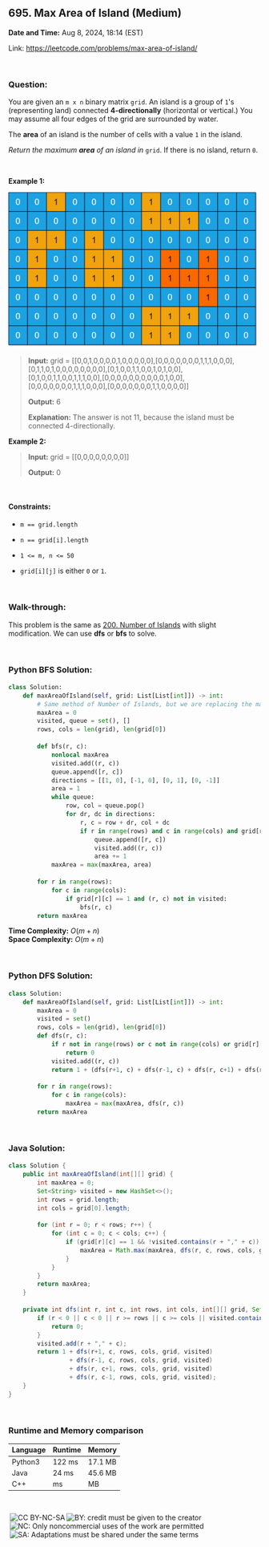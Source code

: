 ## 695. Max Area of Island (Medium)
**Date and Time:** Aug 8, 2024, 18:14 (EST)

Link: https://leetcode.com/problems/max-area-of-island/

<br>

### Question:
You are given an `m x n` binary matrix `grid`. An island is a group of `1`'s (representing land) connected **4-directionally** (horizontal or vertical.) You may assume all four edges of the grid are surrounded by water.

The **area** of an island is the number of cells with a value `1` in the island.

_Return the maximum **area** of an island in_ `grid`. If there is no island, return `0`.

<br>

**Example 1:**

<img src="../images/695.jpg" width=500>

> **Input:** grid = [[0,0,1,0,0,0,0,1,0,0,0,0,0],[0,0,0,0,0,0,0,1,1,1,0,0,0], <br>
> [0,1,1,0,1,0,0,0,0,0,0,0,0],[0,1,0,0,1,1,0,0,1,0,1,0,0], <br>
> [0,1,0,0,1,1,0,0,1,1,1,0,0],[0,0,0,0,0,0,0,0,0,0,1,0,0], <br>
> [0,0,0,0,0,0,0,1,1,1,0,0,0],[0,0,0,0,0,0,0,1,1,0,0,0,0]]
> 
> **Output:** 6
>
> **Explanation:** The answer is not 11, because the island must be connected 4-directionally.

**Example 2:**
> **Input:** grid = [[0,0,0,0,0,0,0,0]]
> 
> **Output:** 0

<br>

#### Constraints:
* `m == grid.length`

* `n == grid[i].length`

* `1 <= m, n <= 50`

* `grid[i][j]` is either `0` or `1`.

<br>

### Walk-through: 
This problem is the same as [200. Number of Islands](./200.Number_of_Islands_(Medium).md) with slight modification. We can use **dfs** or **bfs** to solve.

<br>

### Python BFS Solution:
```python
class Solution:
    def maxAreaOfIsland(self, grid: List[List[int]]) -> int:
        # Same method of Number of Islands, but we are replacing the max area
        maxArea = 0
        visited, queue = set(), []
        rows, cols = len(grid), len(grid[0])

        def bfs(r, c):
            nonlocal maxArea
            visited.add((r, c))
            queue.append([r, c])
            directions = [[1, 0], [-1, 0], [0, 1], [0, -1]]
            area = 1
            while queue:
                row, col = queue.pop()
                for dr, dc in directions:
                    r, c = row + dr, col + dc
                    if r in range(rows) and c in range(cols) and grid[r][c] == 1 and (r, c) not in visited:
                        queue.append([r, c])
                        visited.add((r, c))
                        area += 1
            maxArea = max(maxArea, area)

        for r in range(rows):
            for c in range(cols):
                if grid[r][c] == 1 and (r, c) not in visited:
                    bfs(r, c)
        return maxArea
```
**Time Complexity:** $O(m + n)$ <br>
**Space Complexity:** $O(m+ n)$

<br>

### Python DFS Solution:
```python
class Solution:
    def maxAreaOfIsland(self, grid: List[List[int]]) -> int:
        maxArea = 0
        visited = set()
        rows, cols = len(grid), len(grid[0])
        def dfs(r, c):
            if r not in range(rows) or c not in range(cols) or grid[r][c] == 0 or (r, c) in visited:
                return 0
            visited.add((r, c))
            return 1 + (dfs(r+1, c) + dfs(r-1, c) + dfs(r, c+1) + dfs(r, c-1))

        for r in range(rows):
            for c in range(cols):
                maxArea = max(maxArea, dfs(r, c))
        return maxArea
```

<br>

### Java Solution:
```java
class Solution {
    public int maxAreaOfIsland(int[][] grid) {
        int maxArea = 0;
        Set<String> visited = new HashSet<>();
        int rows = grid.length;
        int cols = grid[0].length;

        for (int r = 0; r < rows; r++) {
            for (int c = 0; c < cols; c++) {
                if (grid[r][c] == 1 && !visited.contains(r + "," + c)) {
                    maxArea = Math.max(maxArea, dfs(r, c, rows, cols, grid, visited));
                }
            }
        }
        return maxArea;
    }

    private int dfs(int r, int c, int rows, int cols, int[][] grid, Set<String> visited) {
        if (r < 0 || c < 0 || r >= rows || c >= cols || visited.contains(r + "," + c) || grid[r][c] == 0) {
            return 0;
        }
        visited.add(r + "," + c);
        return 1 + dfs(r+1, c, rows, cols, grid, visited)
                 + dfs(r-1, c, rows, cols, grid, visited)
                 + dfs(r, c+1, rows, cols, grid, visited)
                 + dfs(r, c-1, rows, cols, grid, visited);
    }
}
```

<br>

### Runtime and Memory comparison
|Language|Runtime|Memory|
|---|---|---|
|Python3|122 ms|17.1 MB|
|Java   |24 ms|45.6 MB|
|C++    | ms| MB|

<br>

<img style="height:22px!important;margin-left:3px;vertical-align:text-bottom;" src="https://mirrors.creativecommons.org/presskit/icons/cc.svg?ref=chooser-v1" alt="CC BY-NC-SA" title="CC BY-NC-SA"><img style="height:22px!important;margin-left:3px;vertical-align:text-bottom;" src="https://mirrors.creativecommons.org/presskit/icons/by.svg?ref=chooser-v1" alt="BY: credit must be given to the creator" title="BY: credit must be given to the creator"><img style="height:22px!important;margin-left:3px;vertical-align:text-bottom;" src="https://mirrors.creativecommons.org/presskit/icons/nc.svg?ref=chooser-v1" alt="NC: Only noncommercial uses of the work are permitted" title="NC: Only noncommercial uses of the work are permitted"><img style="height:22px!important;margin-left:3px;vertical-align:text-bottom;" src="https://mirrors.creativecommons.org/presskit/icons/sa.svg?ref=chooser-v1" alt="SA: Adaptations must be shared under the same terms" title="SA: Adaptations must be shared under the same terms">